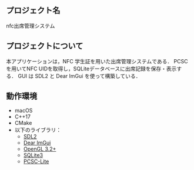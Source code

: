 <!-- プロジェクト名を記載 -->

## プロジェクト名

nfc出席管理システム

<!-- プロジェクトについて -->

## プロジェクトについて

本アプリケーションは，NFC 学生証を用いた出席管理システムである．
PCSCを用いてNFC UIDを取得し，SQLiteデータベースに出席記録を保存・表示する．
GUI は SDL2 と Dear ImGui を使って構築している．

<!-- プロジェクトの概要を記載 -->

## 動作環境

- macOS
- C++17
- CMake
- 以下のライブラリ：
  - [SDL2](https://www.libsdl.org/)
  - [Dear ImGui](https://github.com/ocornut/imgui)
  - [OpenGL 3.2+](https://www.opengl.org/)
  - [SQLite3](https://www.sqlite.org/)
  - [PCSC-Lite](https://pcsclite.apdu.fr/)

<!-- コンテナの作成方法、パッケージのインストール方法など、開発環境構築に必要な情報を記載 -->


